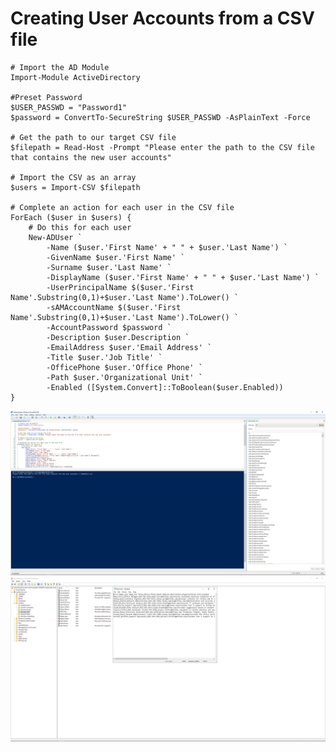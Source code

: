 <h1>Creating User Accounts from a CSV file</h1>

```
# Import the AD Module
Import-Module ActiveDirectory

#Preset Password
$USER_PASSWD = "Password1"
$password = ConvertTo-SecureString $USER_PASSWD -AsPlainText -Force

# Get the path to our target CSV file
$filepath = Read-Host -Prompt "Please enter the path to the CSV file that contains the new user accounts"

# Import the CSV as an array
$users = Import-CSV $filepath

# Complete an action for each user in the CSV file
ForEach ($user in $users) {
    # Do this for each user
    New-ADUser `
        -Name ($user.'First Name' + " " + $user.'Last Name') `
        -GivenName $user.'First Name' `
        -Surname $user.'Last Name' `
        -DisplayName ($user.'First Name' + " " + $user.'Last Name') `
        -UserPrincipalName $($user.'First Name'.Substring(0,1)+$user.'Last Name').ToLower() `
        -sAMAccountName $($user.'First Name'.Substring(0,1)+$user.'Last Name').ToLower() `
        -AccountPassword $password `
        -Description $user.Description `
        -EmailAddress $user.'Email Address' `
        -Title $user.'Job Title' `
        -OfficePhone $user.'Office Phone' `
        -Path $user.'Organizational Unit' `
        -Enabled ([System.Convert]::ToBoolean($user.Enabled))
}
```

![csv](https://github.com/whuynhit/ActiveDirectory/blob/main/How%20to%20use%20Powershell%20with%20Active%20Directory/Creating%20User%20Accounts%20from%20a%20CSV%20File/sub/1.png)
![csv](https://github.com/whuynhit/ActiveDirectory/blob/main/How%20to%20use%20Powershell%20with%20Active%20Directory/Creating%20User%20Accounts%20from%20a%20CSV%20File/sub/2.png)
